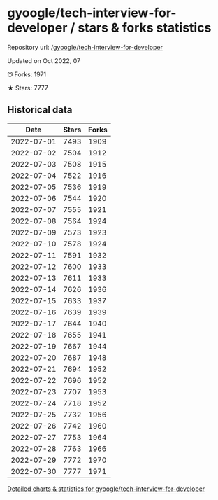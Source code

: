 # gyoogle/tech-interview-for-developer / stars & forks statistics

Repository url: [/gyoogle/tech-interview-for-developer](https://github.com/gyoogle/tech-interview-for-developer)

Updated on Oct 2022, 07

☋ Forks: 1971

★ Stars: 7777

## Historical data
| Date | Stars | Forks |
|------|-------|-------|
| 2022-07-01 | 7493 | 1909 | 
| 2022-07-02 | 7504 | 1912 | 
| 2022-07-03 | 7508 | 1915 | 
| 2022-07-04 | 7522 | 1916 | 
| 2022-07-05 | 7536 | 1919 | 
| 2022-07-06 | 7544 | 1920 | 
| 2022-07-07 | 7555 | 1921 | 
| 2022-07-08 | 7564 | 1924 | 
| 2022-07-09 | 7573 | 1923 | 
| 2022-07-10 | 7578 | 1924 | 
| 2022-07-11 | 7591 | 1932 | 
| 2022-07-12 | 7600 | 1933 | 
| 2022-07-13 | 7611 | 1933 | 
| 2022-07-14 | 7626 | 1936 | 
| 2022-07-15 | 7633 | 1937 | 
| 2022-07-16 | 7639 | 1939 | 
| 2022-07-17 | 7644 | 1940 | 
| 2022-07-18 | 7655 | 1941 | 
| 2022-07-19 | 7667 | 1944 | 
| 2022-07-20 | 7687 | 1948 | 
| 2022-07-21 | 7694 | 1952 | 
| 2022-07-22 | 7696 | 1952 | 
| 2022-07-23 | 7707 | 1953 | 
| 2022-07-24 | 7718 | 1952 | 
| 2022-07-25 | 7732 | 1956 | 
| 2022-07-26 | 7742 | 1960 | 
| 2022-07-27 | 7753 | 1964 | 
| 2022-07-28 | 7763 | 1966 | 
| 2022-07-29 | 7772 | 1970 | 
| 2022-07-30 | 7777 | 1971 | 


[Detailed charts & statistics for gyoogle/tech-interview-for-developer](https://reviewgithub.com/rep/gyoogle/tech-interview-for-developer)
